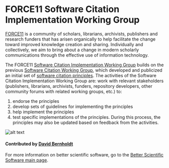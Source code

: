 # FORCE11 Software Citation Implementation Working Group

[FORCE11](https://www.force11.org/) is a community of scholars, librarians, archivists, publishers and research funders that has arisen organically to help facilitate the change toward improved knowledge creation and sharing. Individually and collectively, we aim to bring about a change in modern scholarly communications through the effective use of information technology.

The FORCE11 [Software Citation Implementation Working Group](https://www.force11.org/group/software-citation-implementation-working-group) builds on the previous [Software Citation Working Group](https://www.force11.org/group/software-citation-working-group), which developed and publicized an initial set of [software citation principles](https://doi.org/10.7717/peerj-cs.86). The activities of the Software Citation Implementation Working Group are: work with relevant stakeholders (publishers, librarians, archivists, funders, repository developers, other community forums with related working groups, etc.) to:
1. endorse the principles
2. develop sets of guidelines for implementing the principles
3. help implement the principles
4. test specific implementations of the principles.  During this process, the principles may also be updated based on feedback from the activities.

![alt text](https://www.force11.org/sites/default/files/force11-website-logo.png "FORCE11 Logo")

#### Contributed by [David Bernholdt](http://github.com/bernhold)

For more information on better scientific software, go to the [Better Scientific Software main page](http://betterscientificsoftware.info).

<!---
Publish: yes
Categories: Collaboration
Topics: Software publishing and citation
Tags: organization
Level: 2
Prerequisites: defaults
Aggregate: none
--->
